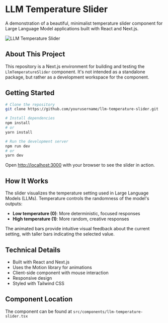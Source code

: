# LLM Temperature Slider

A demonstration of a beautiful, minimalist temperature slider component for Large Language Model applications built with React and Next.js.

![LLM Temperature Slider](https://github.com/yourusername/llm-temperature-slider-22/raw/main/assets/slider-preview.png)

## About This Project

This repository is a Next.js environment for building and testing the `LlmTemperatureSlider` component. It's not intended as a standalone package, but rather as a development workspace for the component.

## Getting Started

```bash
# Clone the repository
git clone https://github.com/yourusername/llm-temperature-slider.git

# Install dependencies
npm install
# or
yarn install

# Run the development server
npm run dev
# or
yarn dev
```

Open [http://localhost:3000](http://localhost:3000) with your browser to see the slider in action.

## How It Works

The slider visualizes the temperature setting used in Large Language Models (LLMs). Temperature controls the randomness of the model's outputs:

- **Low temperature (0)**: More deterministic, focused responses
- **High temperature (1)**: More random, creative responses

The animated bars provide intuitive visual feedback about the current setting, with taller bars indicating the selected value.

## Technical Details

- Built with React and Next.js
- Uses the Motion library for animations
- Client-side component with mouse interaction
- Responsive design
- Styled with Tailwind CSS

## Component Location

The component can be found at `src/components/llm-temperature-slider.tsx`
